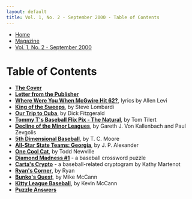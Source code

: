 ```yaml
---
layout: default
title: Vol. 1, No. 2 - September 2000 - Table of Contents
---
```

<nav class="breadcrumb" aria-label="breadcrumbs">
  <ul>
    <li><a href="{{ site.url }}{{ site.baseurl }}/index.html">Home</a></li>
    <li><a href="{{ site.url }}{{ site.baseurl }}/pages/magazine/magazine.html">Magazine</a></li>
    <li class="is-active"><a href="#" aria-current="page">Vol. 1, No. 2 - September 2000</a></li>
  </ul>
</nav>

<h1>Table of Contents</h1>

<ul>
  <li><a href="bi_vol_1_no_2_cover.html"><strong>The Cover</strong></a></li>
  <li><a href="bi_vol_1_no_2_letter_from_publisher.html"><strong>Letter from the Publisher</strong></a></li>
  <li><a href="bi_vol_1_no_2_where_were_you.html"><strong>Where Were You When McGwire Hit 62?</strong></a>, lyrics by Allen Levi</li>
  <li><a href="bi_vol_1_no_2_king_of_the_sweeps.html"><strong>King of the Sweeps</strong></a>, by Steve Lombardi</li>
  <li><a href="bi_vol_1_no_2_our_trip_to_cuba.html"><strong>Our Trip to Cuba</strong></a>, by Dick Fitzgerald</li>
  <li><a href="bi_vol_1_no_2_the_natural.html"><strong>Tommy T's Baseball Flix Pix - The Natural</strong></a>, by Tom Tilert</li>
  <li><a href="bi_vol_1_no_2_decline_of_the_minors.html"><strong>Decline of the Minor Leagues</strong></a>, by Gareth J. Von Kallenbach and Paul Zevgolis</li>
  <li><a href="bi_vol_1_no_2_5th_dimensional.html"><strong>5th Dimensional Baseball</strong></a>, by T. C. Moore</li>
  <li><a href="bi_vol_1_no_2_all_georgia_team.html"><strong>All-Star State Teams:  Georgia</strong></a>, by J. P. Alexander</li>
  <li><a href="bi_vol_1_no_2_one_cool_cat.html"><strong>One Cool Cat</strong></a>, by Todd Newville</li>
  <li><a href="bi_vol_1_no_2_diamond_madness.html"><strong>Diamond Madness #1</strong></a> - a baseball crossword puzzle</li>
  <li><a href="bi_vol_1_no_2_cartas_crypto.html"><strong>Carta's Crypto</strong></a> - a baseball-related cryptogram by Kathy Martenot</li>
  <li><a href="bi_vol_1_no_2_ryans_corner.html"><strong>Ryan's Corner</strong></a>, by Ryan</li>
  <li><a href="bi_vol_1_no_2_bunkos_quest.html"><strong>Bunko's Quest</strong></a>, by Mike McCann</li>
  <li><a href="bi_vol_1_no_2_kitty_league.html"><strong>Kitty League Baseball</strong></a>, by Kevin McCann</li>
  <li><a href="bi_vol_1_no_2_puzzle_answers.html"><strong>Puzzle Answers</strong></a></li>
</ul>
